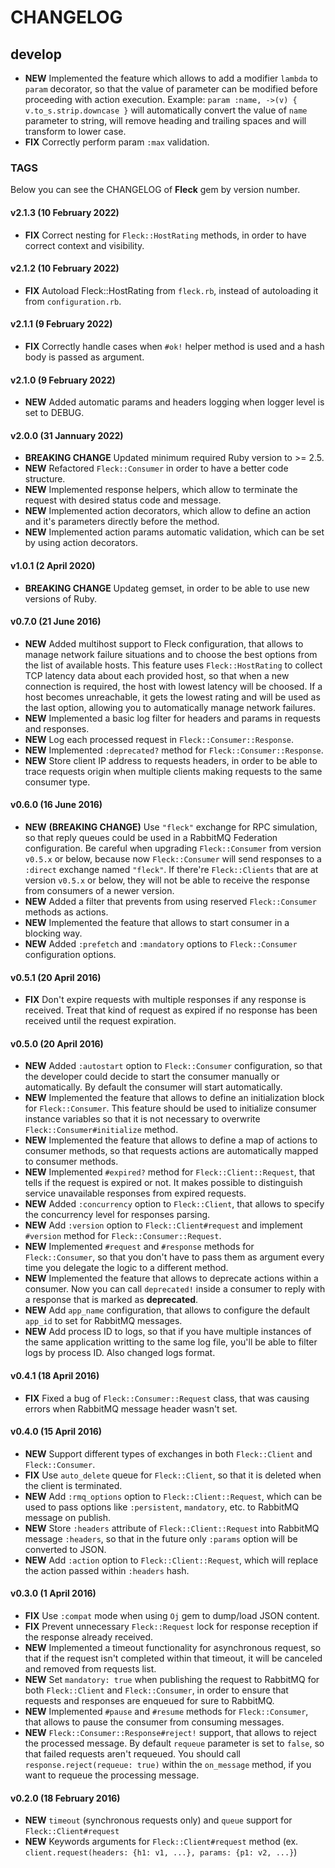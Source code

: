 # CHANGELOG #

## develop ##

- **NEW** Implemented the feature which allows to add a modifier `lambda` to `param` decorator,
          so that the value of parameter can be modified before proceeding with action execution.
          Example: `param :name, ->(v) { v.to_s.strip.downcase }` will automatically convert the value of `name` parameter to string, will remove heading and trailing spaces and will transform to lower case.
- **FIX** Correctly perform param `:max` validation.

### TAGS ###

Below you can see the CHANGELOG of **Fleck** gem by version number.

#### v2.1.3 (10 February 2022) #####

- **FIX** Correct nesting for `Fleck::HostRating` methods, in order to have correct context and visibility.

#### v2.1.2 (10 February 2022) ####

- **FIX** Autoload Fleck::HostRating from `fleck.rb`, instead of autoloading it from `configuration.rb`.

#### v2.1.1 (9 February 2022) ####

- **FIX** Correctly handle cases when `#ok!` helper method is used and a hash body is passed as argument.

#### v2.1.0 (9 February 2022) ####

- **NEW** Added automatic params and headers logging when logger level is set to DEBUG.

#### v2.0.0 (31 Jannuary 2022) ####

- **BREAKING CHANGE** Updated minimum required Ruby version to >= 2.5.
- **NEW** Refactored `Fleck::Consumer` in order to have a better code structure.
- **NEW** Implemented response helpers, which allow to terminate the request with desired status code and message.
- **NEW** Implemented action decorators, which allow to define an action and it's parameters directly before the method.
- **NEW** Implemented action params automatic validation, which can be set by using action decorators.

#### v1.0.1 (2 April 2020) ####

- **BREAKING CHANGE** Updateg gemset, in order to be able to use new versions of Ruby.

#### v0.7.0 (21 June 2016) ####

- **NEW** Added multihost support to Fleck configuration, that allows to manage network failure situations and to choose the best options from the list of available hosts.
          This feature uses `Fleck::HostRating` to collect TCP latency data about each provided host, so that when a new connection is required, the host with lowest latency
          will be choosed. If a host becomes unreachable, it gets the lowest rating and will be used as the last option, allowing you to automatically manage network failures.
- **NEW** Implemented a basic log filter for headers and params in requests and responses.
- **NEW** Log each processed request in `Fleck::Consumer::Response`.
- **NEW** Implemented `:deprecated?` method for `Fleck::Consumer::Response`.
- **NEW** Store client IP address to requests headers, in order to be able to trace requests origin when multiple clients making requests to the same consumer type.

#### v0.6.0 (16 June 2016) ####

- **NEW** __(BREAKING CHANGE)__ Use `"fleck"` exchange for RPC simulation, so that reply queues could be used in a RabbitMQ Federation configuration.
          Be careful when upgrading `Fleck::Consumer` from version `v0.5.x` or below, because now `Fleck::Consumer` will send responses to a `:direct` exchange
          named `"fleck"`. If there're `Fleck::Clients` that are at version `v0.5.x` or below, they will not be able to receive the response from consumers of a
          newer version.
- **NEW** Added a filter that prevents from using reserved `Fleck::Consumer` methods as actions.
- **NEW** Implemented the feature that allows to start consumer in a blocking way.
- **NEW** Added `:prefetch` and `:mandatory` options to `Fleck::Consumer` configuration options.

#### v0.5.1 (20 April 2016) ####

- **FIX** Don't expire requests with multiple responses if any response is received. Treat that kind of request as expired if no response has been received
          until the request expiration.

#### v0.5.0 (20 April 2016) ####

- **NEW** Added `:autostart` option to `Fleck::Consumer` configuration, so that the developer could decide to start the consumer manually or automatically. By default
          the consumer will start automatically.
- **NEW** Implemented the feature that allows to define an initialization block for `Fleck::Consumer`. This feature should be used to initialize consumer instance
          variables so that it is not necessary to overwrite `Fleck::Consumer#initialize` method.
- **NEW** Implemented the feature that allows to define a map of actions to consumer methods, so that requests actions are automatically mapped to
          consumer methods.
- **NEW** Implemented `#expired?` method for `Fleck::Client::Request`, that tells if the request is expired or not. It makes possible to
          distinguish service unavailable responses from expired requests.
- **NEW** Added `:concurrency` option to `Fleck::Client`, that allows to specify the concurrency level for responses parsing.
- **NEW** Add `:version` option to `Fleck::Client#request` and implement `#version` method for `Fleck::Consumer::Request`.
- **NEW** Implemented `#request` and `#response` methods for `Fleck::Consumer`, so that you don't have to pass them as argument every time you
          delegate the logic to a different method.
- **NEW** Implemented the feature that allows to deprecate actions within a consumer. Now you can call `deprecated!` inside a consumer to
          reply with a response that is marked as **deprecated**.
- **NEW** Add `app_name` configuration, that allows to configure the default `app_id` to set for RabbitMQ messages.
- **NEW** Add process ID to logs, so that if you have multiple instances of the same application writting to the same log file, you'll be able to filter logs by process ID. Also changed logs format.

#### v0.4.1 (18 April 2016) ####

- **FIX** Fixed a bug of `Fleck::Consumer::Request` class, that was causing errors when RabbitMQ message header wasn't set.

#### v0.4.0 (15 April 2016) ####

- **NEW** Support different types of exchanges in both `Fleck::Client` and `Fleck::Consumer`.
- **FIX** Use `auto_delete` queue for `Fleck::Client`, so that it is deleted when the client is terminated.
- **NEW** Add `:rmq_options` option to `Fleck::Client::Request`, which can be used to pass options like `:persistent`, `mandatory`, etc.
          to RabbitMQ message on publish.
- **NEW** Store `:headers` attribute of `Fleck::Client::Request` into RabbitMQ message `:headers`, so that in the future only
          `:params` option will be converted to JSON.
- **NEW** Add `:action` option to `Fleck::Client::Request`, which will replace the action passed within `:headers` hash.

#### v0.3.0 (1 April 2016) ####

- **FIX** Use `:compat` mode when using `Oj` gem to dump/load JSON content.
- **FIX** Prevent unnecessary `Fleck::Request` lock for response reception if the response already received.
- **NEW** Implemented a timeout functionality for asynchronous request, so that if the request isn't completed within that timeout, it will be canceled and removed from
          requests list.
- **NEW** Set `mandatory: true` when publishing the request to RabbitMQ for both `Fleck::Client` and `Fleck::Consumer`, in order to ensure that requests and responses
          are enqueued for sure to RabbitMQ.
- **NEW** Implemented `#pause` and `#resume` methods for `Fleck::Consumer`, that allows to pause the consumer from consuming messages.
- **NEW** `Fleck::Consumer::Response#reject!` support, that allows to reject the processed message. By default `requeue` parameter is set to `false`, so that
          failed requests aren't requeued. You should call `response.reject(requeue: true)` within the `on_message` method, if you want to requeue the processing
          message.

#### v0.2.0 (18 February 2016) ####

- **NEW** `timeout` (synchronous requests only) and `queue` support for `Fleck::Client#request`
- **NEW** Keywords arguments for `Fleck::Client#request` method (ex. `client.request(headers: {h1: v1, ...}, params: {p1: v2, ...}`)
